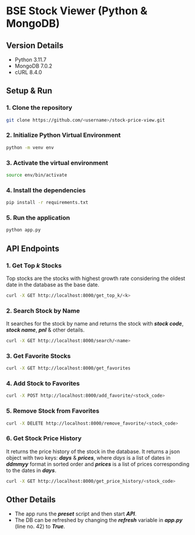 # BSE Stock Viewer (Python & MongoDB)

## Version Details

- Python 3.11.7
- MongoDB 7.0.2
- cURL 8.4.0

## Setup & Run

### 1. Clone the repository

```bash
git clone https://github.com/<username>/stock-price-view.git
```

### 2. Initialize Python Virtual Environment

```bash
python -m venv env
```

### 3. Activate the virtual environment

```bash
source env/bin/activate
```

### 4. Install the dependencies

```bash
pip install -r requirements.txt
```

### 5. Run the application

```bash
python app.py
```

## API Endpoints

### 1. Get Top _**k**_ Stocks

Top stocks are the stocks with highest growth rate considering the oldest date in the database as the base date.

```bash
curl -X GET http://localhost:8000/get_top_k/<k>
```

### 2. Search Stock by Name

It searches for the stock by name and returns the stock with _**stock code**_, _**stock name**_, _**pnl**_ & other details.

```bash
curl -X GET http://localhost:8000/search/<name>
```

### 3. Get Favorite Stocks

```bash
curl -X GET http://localhost:8000/get_favorites
```

### 4. Add Stock to Favorites

```bash
curl -X POST http://localhost:8000/add_favorite/<stock_code>
```

### 5. Remove Stock from Favorites

```bash
curl -X DELETE http://localhost:8000/remove_favorite/<stock_code>
```

### 6. Get Stock Price History

It returns the price history of the stock in the database. It returns a json object with two keys: _**days**_ & _**prices**_, where _days_ is a list of dates in _**ddmmyy**_ format in sorted order and _**prices**_ is a list of prices corresponding to the dates in _**days**_.

```bash
curl -X GET http://localhost:8000/get_price_history/<stock_code>
```

## Other Details

- The app runs the _**preset**_ script and then start _**API**_.
- The DB can be refreshed by changing the _**refresh**_ variable in _**app.py**_ (line no. 42) to _**True**_.
